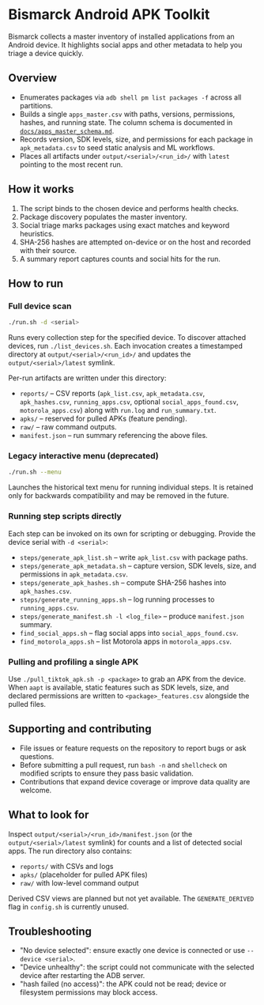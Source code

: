 # Bismarck Android APK Toolkit

Bismarck collects a master inventory of installed applications from an
Android device. It highlights social apps and other metadata to help you
triage a device quickly.

## Overview

- Enumerates packages via `adb shell pm list packages -f` across all
  partitions.
- Builds a single `apps_master.csv` with paths, versions, permissions,
  hashes, and running state. The column schema is documented in
  [`docs/apps_master_schema.md`](docs/apps_master_schema.md).
- Records version, SDK levels, size, and permissions for each package in
  `apk_metadata.csv` to seed static analysis and ML workflows.
- Places all artifacts under `output/<serial>/<run_id>/` with `latest` pointing to the most recent run.

## How it works

1. The script binds to the chosen device and performs health checks.
2. Package discovery populates the master inventory.
3. Social triage marks packages using exact matches and keyword heuristics.
4. SHA-256 hashes are attempted on-device or on the host and recorded with
   their source.
5. A summary report captures counts and social hits for the run.

## How to run

### Full device scan

```bash
./run.sh -d <serial>
```

Runs every collection step for the specified device. To discover attached
devices, run `./list_devices.sh`. Each invocation creates a timestamped
directory at `output/<serial>/<run_id>/` and updates the
`output/<serial>/latest` symlink.

Per-run artifacts are written under this directory:

- `reports/` – CSV reports (`apk_list.csv`, `apk_metadata.csv`,
  `apk_hashes.csv`, `running_apps.csv`, optional `social_apps_found.csv`,
  `motorola_apps.csv`) along with `run.log` and `run_summary.txt`.
- `apks/` – reserved for pulled APKs (feature pending).
- `raw/` – raw command outputs.
- `manifest.json` – run summary referencing the above files.

### Legacy interactive menu (deprecated)

```bash
./run.sh --menu
```

Launches the historical text menu for running individual steps. It is retained
only for backwards compatibility and may be removed in the future.

### Running step scripts directly

Each step can be invoked on its own for scripting or debugging. Provide the
device serial with `-d <serial>`:

- `steps/generate_apk_list.sh` – write `apk_list.csv` with package paths.
- `steps/generate_apk_metadata.sh` – capture version, SDK levels, size, and
  permissions in `apk_metadata.csv`.
- `steps/generate_apk_hashes.sh` – compute SHA-256 hashes into
  `apk_hashes.csv`.
- `steps/generate_running_apps.sh` – log running processes to
  `running_apps.csv`.
- `steps/generate_manifest.sh -l <log_file>` – produce `manifest.json` summary.
- `find_social_apps.sh` – flag social apps into `social_apps_found.csv`.
- `find_motorola_apps.sh` – list Motorola apps in `motorola_apps.csv`.

### Pulling and profiling a single APK

Use `./pull_tiktok_apk.sh -p <package>` to grab an APK from the device. When
`aapt` is available, static features such as SDK levels, size, and declared
permissions are written to `<package>_features.csv` alongside the pulled files.

## Supporting and contributing

- File issues or feature requests on the repository to report bugs or ask
  questions.
- Before submitting a pull request, run `bash -n` and `shellcheck` on
  modified scripts to ensure they pass basic validation.
- Contributions that expand device coverage or improve data quality are
  welcome.

## What to look for

Inspect `output/<serial>/<run_id>/manifest.json` (or the
`output/<serial>/latest` symlink) for counts and a list of detected social apps.
The run directory also contains:

- `reports/` with CSVs and logs
- `apks/` (placeholder for pulled APK files)
- `raw/` with low-level command output

Derived CSV views are planned but not yet available. The `GENERATE_DERIVED`
flag in `config.sh` is currently unused.

## Troubleshooting

- "No device selected": ensure exactly one device is connected or use
  `--device <serial>`.
- "Device unhealthy": the script could not communicate with the selected
  device after restarting the ADB server.
- "hash failed (no access)": the APK could not be read; device or filesystem
  permissions may block access.

